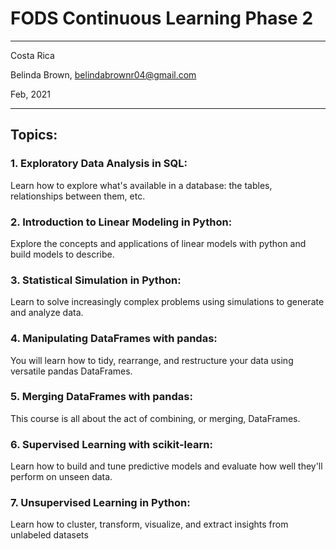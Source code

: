 # FODS Continuous Learning Phase 2

----------

Costa Rica

Belinda Brown, belindabrownr04@gmail.com

Feb, 2021

----------


## Topics:

### 1. Exploratory Data Analysis in SQL:

Learn how to explore what's available in a database: the tables, relationships between them, etc.

### 2. Introduction to Linear Modeling in Python:

Explore the concepts and applications of linear models with python and build models to describe.

### 3. Statistical Simulation in Python:

Learn to solve increasingly complex problems using simulations to generate and analyze data.

### 4. Manipulating DataFrames with pandas:

You will learn how to tidy, rearrange, and restructure your data using versatile pandas DataFrames.

### 5. Merging DataFrames with pandas:
This course is all about the act of combining, or merging, DataFrames.

### 6. Supervised Learning with scikit-learn:

Learn how to build and tune predictive models and evaluate how well they'll perform on unseen data.

### 7. Unsupervised Learning in Python:

Learn how to cluster, transform, visualize, and extract insights from unlabeled datasets

